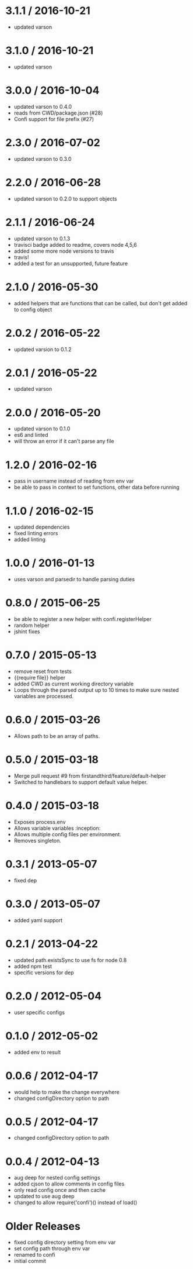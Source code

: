 
3.1.1 / 2016-10-21
==================

  * updated varson

3.1.0 / 2016-10-21
==================

  * updated varson

3.0.0 / 2016-10-04
==================

  * updated varson to 0.4.0
  * reads from CWD/package.json (#28)
  * Confi support for file prefix (#27)

2.3.0 / 2016-07-02
==================

  * updated varson to 0.3.0

2.2.0 / 2016-06-28
==================

  * updated varson to 0.2.0 to support objects

2.1.1 / 2016-06-24
==================

  * updated varson to 0.1.3
  * travisci badge added to readme, covers node 4,5,6
  * added some more node versions to travis
  * travis!
  * added a test for an unsupported, future feature

2.1.0 / 2016-05-30
==================

  * added helpers that are functions that can be called, but don't get added to config object

2.0.2 / 2016-05-22
==================

  * updated varsion to 0.1.2

2.0.1 / 2016-05-22
==================

  * updated varson

2.0.0 / 2016-05-20
==================

  * updated varson to 0.1.0
  * es6 and linted
  * will throw an error if it can't parse any file

1.2.0 / 2016-02-16
==================

  * pass in username instead of reading from env var
  * be able to pass in context to set functions, other data before running

1.1.0 / 2016-02-15
==================

  * updated dependencies
  * fixed linting errors
  * added linting

1.0.0 / 2016-01-13
==================

  * uses varson and parsedir to handle parsing duties

0.8.0 / 2015-06-25
==================

  * be able to register a new helper with confi.registerHelper
  * random helper
  * jshint fixes


0.7.0 / 2015-05-13
==================

  * remove reset from tests
  * {{require file}} helper
  * added CWD as current working directory variable
  * Loops through the parsed output up to 10 times to make sure nested variables are processed.


0.6.0 / 2015-03-26
==================

  * Allows path to be an array of paths.

0.5.0 / 2015-03-18
==================

  * Merge pull request #9 from firstandthird/feature/default-helper
  * Switched to handlebars to support default value helper.


0.4.0 / 2015-03-18
==================

  * Exposes process.env
  * Allows variable variables :inception:
  * Allows multiple config files per environment.
  * Removes singleton.


0.3.1 / 2013-05-07
==================

  * fixed dep

0.3.0 / 2013-05-07
==================

  * added yaml support

0.2.1 / 2013-04-22
==================

  * updated path.existsSync to use fs for node 0.8
  * added npm test
  * specific versions for dep

0.2.0 / 2012-05-04
==================

  * user specific configs

0.1.0 / 2012-05-02
==================

  * added env to result

0.0.6 / 2012-04-17
==================

  * would help to make the change everywhere
  * changed configDirectory option to path

0.0.5 / 2012-04-17
==================

  * changed configDirectory option to path

0.0.4 / 2012-04-13
==================

  * aug deep for nested config settings
  * added cjson to allow comments in config files
  * only read config once and then cache
  * updated to use aug deep
  * changed to allow require('confi')() instead of load()

Older Releases
==============

  * fixed config directory setting from env var
  * set config path through env var
  * renamed to confi
  * initial commit
